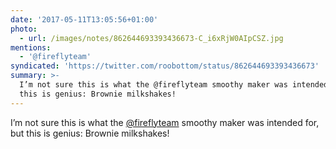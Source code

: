 ```yaml
---
date: '2017-05-11T13:05:56+01:00'
photo:
  - url: /images/notes/862644693393436673-C_i6xRjW0AIpCSZ.jpg
mentions:
  - '@fireflyteam'
syndicated: 'https://twitter.com/roobottom/status/862644693393436673'
summary: >-
  I’m not sure this is what the @fireflyteam smoothy maker was intended for, but
  this is genius: Brownie milkshakes!
---
```

I’m not sure this is what the [@fireflyteam](https://twitter.com/@fireflyteam) smoothy maker was intended for, but this is genius: Brownie milkshakes! 
